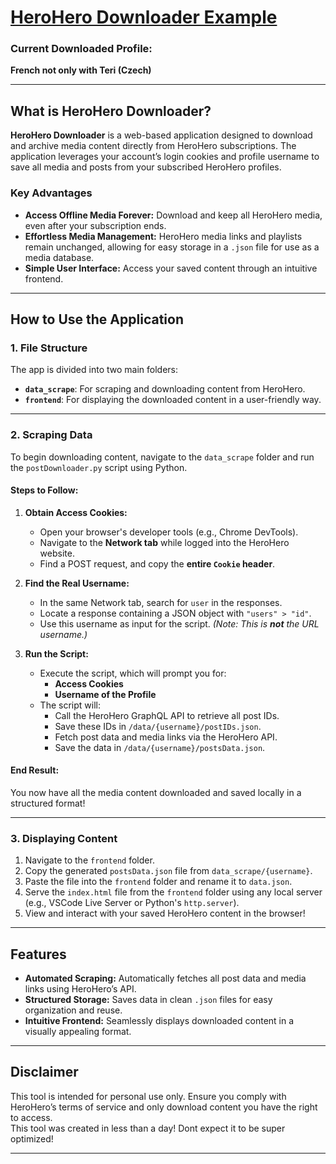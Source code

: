 # [HeroHero Downloader Example](https://cloneherobymatt.tiiny.site/)

### **Current Downloaded Profile:**  
**French not only with Teri (Czech)**

---

## **What is HeroHero Downloader?**  
**HeroHero Downloader** is a web-based application designed to download and archive media content directly from HeroHero subscriptions. The application leverages your account’s login cookies and profile username to save all media and posts from your subscribed HeroHero profiles.  

### **Key Advantages**  
- **Access Offline Media Forever:** Download and keep all HeroHero media, even after your subscription ends.  
- **Effortless Media Management:** HeroHero media links and playlists remain unchanged, allowing for easy storage in a `.json` file for use as a media database.  
- **Simple User Interface:** Access your saved content through an intuitive frontend.

---

## **How to Use the Application**  

### **1. File Structure**  
The app is divided into two main folders:  
- **`data_scrape`**: For scraping and downloading content from HeroHero.  
- **`frontend`**: For displaying the downloaded content in a user-friendly way.

---

### **2. Scraping Data**  
To begin downloading content, navigate to the `data_scrape` folder and run the `postDownloader.py` script using Python.  

#### **Steps to Follow:**  
1. **Obtain Access Cookies:**  
   - Open your browser's developer tools (e.g., Chrome DevTools).  
   - Navigate to the **Network tab** while logged into the HeroHero website.  
   - Find a POST request, and copy the **entire `Cookie` header**.  

2. **Find the Real Username:**  
   - In the same Network tab, search for `user` in the responses.  
   - Locate a response containing a JSON object with `"users" > "id"`.  
   - Use this username as input for the script. _(Note: This is **not** the URL username.)_  

3. **Run the Script:**  
   - Execute the script, which will prompt you for:  
     - **Access Cookies**  
     - **Username of the Profile**  
   - The script will:  
     - Call the HeroHero GraphQL API to retrieve all post IDs.  
     - Save these IDs in `/data/{username}/postIDs.json`.  
     - Fetch post data and media links via the HeroHero API.  
     - Save the data in `/data/{username}/postsData.json`.  

#### **End Result:**  
You now have all the media content downloaded and saved locally in a structured format!

---

### **3. Displaying Content**  
1. Navigate to the `frontend` folder.  
2. Copy the generated `postsData.json` file from `data_scrape/{username}`.  
3. Paste the file into the `frontend` folder and rename it to `data.json`.  
4. Serve the `index.html` file from the `frontend` folder using any local server (e.g., VSCode Live Server or Python's `http.server`).  
5. View and interact with your saved HeroHero content in the browser!

---

## **Features**  
- **Automated Scraping:** Automatically fetches all post data and media links using HeroHero’s API.  
- **Structured Storage:** Saves data in clean `.json` files for easy organization and reuse.  
- **Intuitive Frontend:** Seamlessly displays downloaded content in a visually appealing format.  

---

## **Disclaimer**  
This tool is intended for personal use only. Ensure you comply with HeroHero’s terms of service and only download content you have the right to access.  
This tool was created in less than a day! Dont expect it to be super optimized!

---
